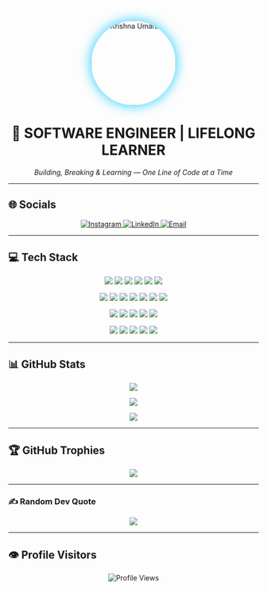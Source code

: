 <p align="center">
  <img src="https://avatars.githubusercontent.com/u/139536099?v=4" alt="Krishna Umarani" width="170" style="border-radius:50%; box-shadow:0 0 25px rgba(0,200,255,0.9);">
</p>

<h1 align="center">🚀 SOFTWARE ENGINEER | LIFELONG LEARNER</h1>
<p align="center"><i>Building, Breaking & Learning — One Line of Code at a Time</i></p>

---

## 🌐 Socials
<p align="center">
  <a href="https://instagram.com/krishna_l_u_xyz">
    <img src="https://img.shields.io/badge/Instagram-%23E4405F.svg?logo=Instagram&logoColor=white" alt="Instagram"/>
  </a>
  <a href="https://linkedin.com/in/www.linkedin.com/in/krishnalu">
    <img src="https://img.shields.io/badge/LinkedIn-%230077B5.svg?logo=linkedin&logoColor=white" alt="LinkedIn"/>
  </a>
  <a href="mailto:krishnaumarani196@gmail.com">
    <img src="https://img.shields.io/badge/Email-D14836?logo=gmail&logoColor=white" alt="Email"/>
  </a>
</p>

---

## 💻 Tech Stack
<p align="center">
  <!-- Programming Languages -->
  <img src="https://img.shields.io/badge/Java-%23ED8B00.svg?style=flat&logo=openjdk&logoColor=white" />
  <img src="https://img.shields.io/badge/C-%2300599C.svg?style=flat&logo=c&logoColor=white" />
  <img src="https://img.shields.io/badge/Python-3670A0?style=flat&logo=python&logoColor=ffdd54" />
  <img src="https://img.shields.io/badge/JavaScript-%23323330.svg?style=flat&logo=javascript&logoColor=%23F7DF1E" />
  <img src="https://img.shields.io/badge/Dart-%230175C2.svg?style=flat&logo=dart&logoColor=white" />
  <img src="https://img.shields.io/badge/Rust-%23000000.svg?style=flat&logo=rust&logoColor=white" />
</p>

<p align="center">
  <!-- Frameworks & Libraries -->
  <img src="https://img.shields.io/badge/Flutter-%2302569B.svg?style=flat&logo=Flutter&logoColor=white" />
  <img src="https://img.shields.io/badge/React-%2320232a.svg?style=flat&logo=react&logoColor=%2361DAFB" />
  <img src="https://img.shields.io/badge/Django-%23092E20.svg?style=flat&logo=django&logoColor=white" />
  <img src="https://img.shields.io/badge/Express.js-%23404d59.svg?style=flat&logo=express&logoColor=%2361DAFB" />
  <img src="https://img.shields.io/badge/FastAPI-005571?style=flat&logo=fastapi" />
  <img src="https://img.shields.io/badge/Flask-%23000.svg?style=flat&logo=flask&logoColor=white" />
  <img src="https://img.shields.io/badge/Bootstrap-%238511FA.svg?style=flat&logo=bootstrap&logoColor=white" />
</p>

<p align="center">
  <!-- Cloud & DevOps -->
  <img src="https://img.shields.io/badge/AWS-%23FF9900.svg?style=flat&logo=amazon-aws&logoColor=white" />
  <img src="https://img.shields.io/badge/GoogleCloud-%234285F4.svg?style=flat&logo=google-cloud&logoColor=white" />
  <img src="https://img.shields.io/badge/Azure-%230072C6.svg?style=flat&logo=microsoftazure&logoColor=white" />
  <img src="https://img.shields.io/badge/Render-%46E3B7.svg?style=flat&logo=render&logoColor=white" />
  <img src="https://img.shields.io/badge/Netlify-%23000000.svg?style=flat&logo=netlify&logoColor=#00C7B7" />
</p>

<p align="center">
  <!-- Databases -->
  <img src="https://img.shields.io/badge/MySQL-4479A1.svg?style=flat&logo=mysql&logoColor=white" />
  <img src="https://img.shields.io/badge/MongoDB-%234ea94b.svg?style=flat&logo=mongodb&logoColor=white" />
  <img src="https://img.shields.io/badge/Redis-%23DD0031.svg?style=flat&logo=redis&logoColor=white" />
  <img src="https://img.shields.io/badge/Neo4j-008CC1?style=flat&logo=neo4j&logoColor=white" />
  <img src="https://img.shields.io/badge/Couchbase-EA2328?style=flat&logo=couchbase&logoColor=white" />
</p>

---

## 📊 GitHub Stats
<p align="center">
  <img src="https://github-readme-stats.vercel.app/api?username=krishnaumarani1066&theme=vue&hide_border=false&include_all_commits=false&count_private=false" />
</p>
<p align="center">
  <img src="https://nirzak-streak-stats.vercel.app/?user=krishnaumarani1066&theme=vue&hide_border=false" />
</p>
<p align="center">
  <img src="https://github-readme-stats.vercel.app/api/top-langs/?username=krishnaumarani1066&theme=vue&hide_border=false&include_all_commits=false&count_private=false&layout=compact" />
</p>

---

## 🏆 GitHub Trophies
<p align="center">
  <img src="https://github-profile-trophy.vercel.app/?username=krishnaumarani1066&theme=radical&no-frame=false&no-bg=true&margin-w=4" />
</p>

---

### ✍️ Random Dev Quote
<p align="center">
  <img src="https://quotes-github-readme.vercel.app/api?type=vertical&theme=radical" />
</p>

---

## 👁️ Profile Visitors
<p align="center">
  <img src="https://komarev.com/ghpvc/?username=krishnaumarani1066&style=flat-square&color=blue" alt="Profile Views" />
</p>

